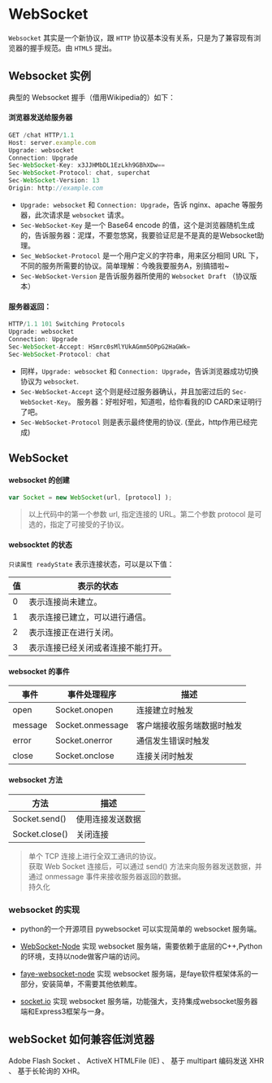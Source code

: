 # WebSocket

`Websocket` 其实是一个新协议，跟 `HTTP` 协议基本没有关系，只是为了兼容现有浏览器的握手规范。由 `HTML5` 提出。

## Websocket 实例

典型的 Websocket 握手（借用Wikipedia的）如下：

#### 浏览器发送给服务器

```javascript
GET /chat HTTP/1.1
Host: server.example.com
Upgrade: websocket
Connection: Upgrade
Sec-WebSocket-Key: x3JJHMbDL1EzLkh9GBhXDw==
Sec-WebSocket-Protocol: chat, superchat
Sec-WebSocket-Version: 13
Origin: http://example.com
```

- `Upgrade: websocket` 和 `Connection: Upgrade`，告诉 nginx、apache 等服务器，此次请求是 `websocket` 请求。
- `Sec-WebSocket-Key` 是一个 Base64 encode 的值，这个是浏览器随机生成的，告诉服务器：泥煤，不要忽悠窝，我要验证尼是不是真的是Websocket助理。
- `Sec_WebSocket-Protocol` 是一个用户定义的字符串，用来区分相同 URL 下，不同的服务所需要的协议。简单理解：今晚我要服务A，别搞错啦~
- `Sec-WebSocket-Version` 是告诉服务器所使用的 `Websocket Draft` （协议版本）

#### 服务器返回：

```javascript
HTTP/1.1 101 Switching Protocols
Upgrade: websocket
Connection: Upgrade
Sec-WebSocket-Accept: HSmrc0sMlYUkAGmm5OPpG2HaGWk=
Sec-WebSocket-Protocol: chat
```
- 同样，`Upgrade: websocket` 和 `Connection: Upgrade`，告诉浏览器成功切换协议为 `websocket`.
- `Sec-WebSocket-Accept` 这个则是经过服务器确认，并且加密过后的 `Sec-WebSocket-Key`。 服务器：好啦好啦，知道啦，给你看我的ID CARD来证明行了吧。
- `Sec-WebSocket-Protocol` 则是表示最终使用的协议. (至此，http作用已经完成)

## WebSocket

#### websocket 的创建

```javascript
var Socket = new WebSocket(url, [protocol] );
```

> 以上代码中的第一个参数 url, 指定连接的 URL。第二个参数 protocol 是可选的，指定了可接受的子协议。

#### websocktet 的状态

`只读属性 readyState` 表示连接状态，可以是以下值：

|值 |表示的状态         |
|---|------------------|
|0  |表示连接尚未建立。 |
|1  |表示连接已建立，可以进行通信。|
|2  |表示连接正在进行关闭。|
|3  |表示连接已经关闭或者连接不能打开。|

#### websocket 的事件

|事件	|事件处理程序	     |描述               |
|-------|-------------------|------------------|
|open	|Socket.onopen	    |连接建立时触发        |
|message|Socket.onmessage   |客户端接收服务端数据时触发|
|error	|Socket.onerror	    |通信发生错误时触发     |
|close	|Socket.onclose	    |连接关闭时触发         |

#### websocket 方法

|方法	        |描述               |
|---------------|------------------|
|Socket.send()  |使用连接发送数据   |
|Socket.close()	|关闭连接           |


> 单个 TCP 连接上进行全双工通讯的协议。  
> 获取 Web Socket 连接后，可以通过 send() 方法来向服务器发送数据，并通过 onmessage 事件来接收服务器返回的数据。  
> 持久化

### websocket 的实现

- python的一个开源项目 pywebsocket 可以实现简单的 websocket 服务端。

- [WebSocket-Node](https://github.com/Worlize/WebSocket-Node) 实现 websocket 服务端，需要依赖于底层的C++,Python的环境，支持以node做客户端的访问。

- [faye-websocket-node](https://github.com/faye/faye-websocket-node) 实现 websocket 服务端，是faye软件框架体系的一部分，安装简单，不需要其他依赖库。

- [socket.io](https://github.com/LearnBoost/socket.io) 实现 websocket 服务端，功能强大，支持集成websocket服务器端和Express3框架与一身。

## webSocket 如何兼容低浏览器

Adobe Flash Socket 、 ActiveX HTMLFile (IE) 、 基于 multipart 编码发送 XHR 、 基于长轮询的 XHR。